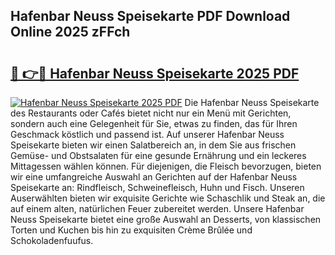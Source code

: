 ## Hafenbar Neuss Speisekarte PDF Download Online 2025 zFFch

# <h2><a href="http://gcdw5pd.nevu.top/?p=Hafenbar+Neuss+Speisekarte">🔗 👉🔴 Hafenbar Neuss Speisekarte 2025 PDF</a></h2>

[![Hafenbar Neuss Speisekarte 2025 PDF](https://i.imgur.com/dBaPXMq.png)](http://gcdw5pd.nevu.top/?p=Hafenbar+Neuss+Speisekarte)
Die Hafenbar Neuss Speisekarte des Restaurants oder Cafés bietet nicht nur ein Menü mit Gerichten, sondern auch eine Gelegenheit für Sie, etwas zu finden, das für Ihren Geschmack köstlich und passend ist. Auf unserer Hafenbar Neuss Speisekarte bieten wir einen Salatbereich an, in dem Sie aus frischen Gemüse- und Obstsalaten für eine gesunde Ernährung und ein leckeres Mittagessen wählen können. Für diejenigen, die Fleisch bevorzugen, bieten wir eine umfangreiche Auswahl an Gerichten auf der Hafenbar Neuss Speisekarte an: Rindfleisch, Schweinefleisch, Huhn und Fisch. Unseren Auserwählten bieten wir exquisite Gerichte wie Schaschlik und Steak an, die auf einem alten, natürlichen Feuer zubereitet werden. Unsere Hafenbar Neuss Speisekarte bietet eine große Auswahl an Desserts, von klassischen Torten und Kuchen bis hin zu exquisiten Crème Brûlée und Schokoladenfuufus.
